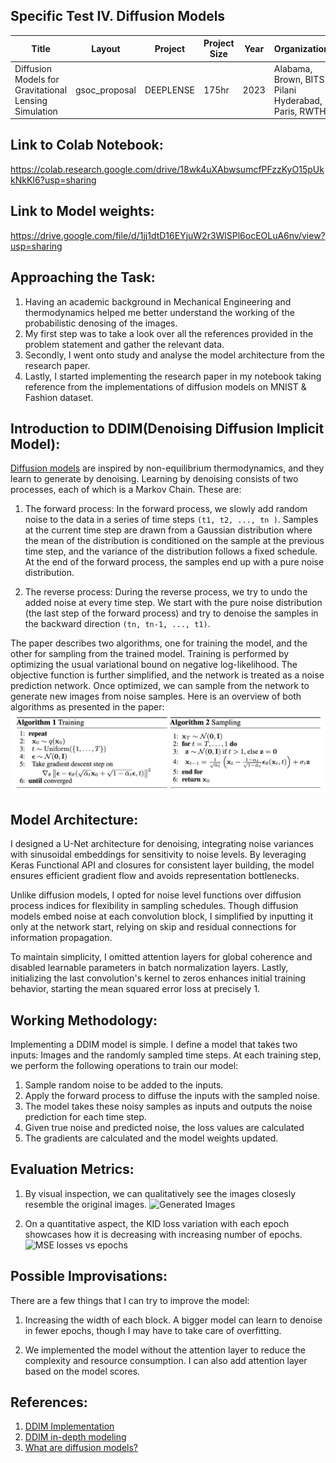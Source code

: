 ## Specific Test IV. Diffusion Models 

| Title                                | Layout        | Project                | Project Size | Year | Organization            |
|--------------------------------------|---------------|------------------------|--------------|------|-------------------------|
| Diffusion Models for Gravitational Lensing Simulation | gsoc_proposal | DEEPLENSE | 175hr | 2023 | Alabama, Brown, BITS Pilani Hyderabad, Paris, RWTH |

## Link to Colab Notebook:
https://colab.research.google.com/drive/18wk4uXAbwsumcfPFzzKyO15pUkkNkKI6?usp=sharing

## Link to Model weights:
https://drive.google.com/file/d/1jj1dtD16EYjuW2r3WlSPl6ocEOLuA6nv/view?usp=sharing

## Approaching the Task: 

1) Having an academic background in Mechanical Engineering and thermodynamics helped me better understand the working of the probabilistic denosing of the images.
2) My first step was to take a look over all the references provided in the problem statement and gather the relevant data.
3) Secondly, I went onto study and analyse the model architecture from the research paper.
4) Lastly, I started implementing the research paper in my notebook taking reference from the implementations of diffusion models on MNIST & Fashion dataset.

## Introduction to DDIM(Denoising Diffusion Implicit Model):

[Diffusion models](https://arxiv.org/pdf/2006.11239.pdf) are inspired by non-equilibrium thermodynamics, and they learn to generate by denoising. Learning by denoising consists of two processes,
each of which is a Markov Chain. These are:

1. The forward process: In the forward process, we slowly add random noise to the data
in a series of time steps `(t1, t2, ..., tn )`. Samples at the current time step are
drawn from a Gaussian distribution where the mean of the distribution is conditioned
on the sample at the previous time step, and the variance of the distribution follows
a fixed schedule. At the end of the forward process, the samples end up with a pure
noise distribution.

2. The reverse process: During the reverse process, we try to undo the added noise at
every time step. We start with the pure noise distribution (the last step of the
forward process) and try to denoise the samples in the backward direction
`(tn, tn-1, ..., t1)`.

The paper describes two algorithms, one for training the model, and the other for sampling from the trained model. Training is performed by optimizing the usual variational bound on negative log-likelihood. The objective function is further simplified, and the network is treated as a noise prediction network. Once optimized, we can sample from the network to generate new images from noise samples. Here is an overview of both algorithms as presented in the paper:
![Algorithms Used](https://github.com/Shashankss1205/ML4SCI/blob/main/Diffusion%20Models%20(Specific%20Test%204)/Images%20Folder/Algorithms.png)

## Model Architecture:

I designed a U-Net architecture for denoising, integrating noise variances with sinusoidal embeddings for sensitivity to noise levels. By leveraging Keras Functional API and closures for consistent layer building, the model ensures efficient gradient flow and avoids representation bottlenecks. 

Unlike diffusion models, I opted for noise level functions over diffusion process indices for flexibility in sampling schedules. Though diffusion models embed noise at each convolution block, I simplified by inputting it only at the network start, relying on skip and residual connections for information propagation. 

To maintain simplicity, I omitted attention layers for global coherence and disabled learnable parameters in batch normalization layers. Lastly, initializing the last convolution's kernel to zeros enhances initial training behavior, starting the mean squared error loss at precisely 1.


## Working Methodology:

Implementing a DDIM model is simple. I define a model that takes two inputs: Images and the randomly sampled time steps. At each training step, we perform the following operations to train our model:

1) Sample random noise to be added to the inputs.
2) Apply the forward process to diffuse the inputs with the sampled noise.
3) The model takes these noisy samples as inputs and outputs the noise prediction for each time step.
4) Given true noise and predicted noise, the loss values are calculated
5) The gradients are calculated and the model weights updated.

## Evaluation Metrics: 

1) By visual inspection, we can qualitatively see the images closesly resemble the original images.
![Generated Images](https://github.com/Shashankss1205/ML4SCI/blob/main/Post%20Deadline%20Work%20/DDIM%20Model%20/trained.png)

2) On a quantitative aspect, the KID loss variation with each epoch showcases how it is decreasing with increasing number of epochs.
![MSE losses vs epochs](https://github.com/Shashankss1205/ML4SCI/blob/main/Post%20Deadline%20Work%20/DDIM%20Model%20/epochsError.png)

## Possible Improvisations:

There are a few things that I can try to improve the model:

1) Increasing the width of each block. A bigger model can learn to denoise in fewer epochs, though I may have to take care of overfitting.

2) We implemented the model without the attention layer to reduce the complexity and resource consumption. I can also add attention layer based on the model scores.

## References:

1. [DDIM Implementation](https://keras.io/examples/generative/ddim/)
2. [DDIM in-depth modeling](https://github.com/beresandras/clear-diffusion-keras)
3. [What are diffusion models?](https://lilianweng.github.io/posts/2021-07-11-diffusion-models/)
